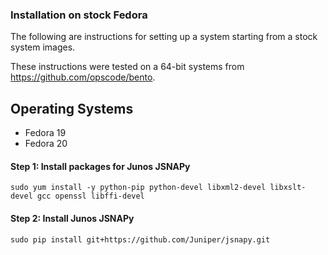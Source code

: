 ### Installation on stock Fedora

The following are instructions for setting up a system starting from a stock system images.

These instructions were tested on a 64-bit systems from https://github.com/opscode/bento.

Operating Systems
---------------
- Fedora 19
- Fedora 20

#### Step 1: Install packages for Junos JSNAPy

    sudo yum install -y python-pip python-devel libxml2-devel libxslt-devel gcc openssl libffi-devel
	
#### Step 2: Install Junos JSNAPy

    sudo pip install git+https://github.com/Juniper/jsnapy.git
